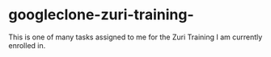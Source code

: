 # googleclone-zuri-training-
This is one of many tasks assigned to me for the Zuri Training I am currently enrolled in.
